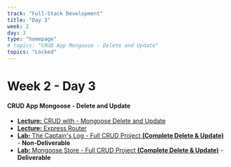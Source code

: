 ```yaml
---
track: "Full-Stack Development"
title: "Day 3"
week: 2
day: 3
type: "homepage"
# topics: "CRUD App Mongoose - Delete and Update"
topics: "Locked"
---
```



# Week 2 - Day 3

#### CRUD App Mongoose - Delete and Update

- [**Lecture:** CRUD with - Mongoose Delete and Update](/full-stack-development/week-2/day-3/lecture-materials/crud-app-with-mongoose)
- [**Lecture:** Express Router](/full-stack-development/week-2/day-3/lecture-materials/express-router)
- [**Lab:** The Captain's Log - Full CRUD Project **(Complete Delete & Update)**](/full-stack-development/week-2/day-2/labs/the-captains-log) - **Non-Deliverable**
- [**Lab:** Mongoose Store - Full CRUD Project **(Complete Delete & Update)**](/full-stack-development/week-2/day-2/labs/mongoose-store) - **Deliverable**

